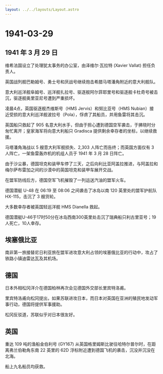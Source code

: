 ```yaml
---
layout: ../../layouts/Layout.astro
---
```


# 1941-03-29

## 1941 年 3 月 29 日

维希法国设立了处理犹太事务的办公室，由泽维尔·瓦拉特 (Xavier Vallat)
担任负责人。

英国战列舰巴勒姆号、勇士号和厌战号继续炮击希腊马塔潘角附近的意大利舰队。

意大利巡洋舰阜姆号、巡洋舰扎拉号、驱逐舰阿尔菲耶里号和驱逐舰卡杜奇号被击沉，驱逐舰奥里亚尼号遭到严重损坏。

凌晨4点，英国驱逐舰杰维斯号（HMS Jervis）和努比亚号（HMS
Nubian）接近受损的意大利巡洋舰波拉号（Pola），俘虏了其船员，并用鱼雷将其击沉。

英国船只救起了 905
名意大利水手，但由于担心遭到德国空军袭击，于拂晓时分匆忙离开；皇家海军将向意大利船只
Gradisca 提供剩余幸存者的坐标，以继续救援。

马塔潘角海战以 5 艘意大利军舰损失、2,303 人阵亡而告终；而英国方面仅有 3
人阵亡，一架鱼雷轰炸机的机组人员于 1941 年 3 月 28 日阵亡。

由于沙尘暴，德国坦克和装甲车停了三天，之后向利比亚阿盖拉推进，与阿盖拉和梅尔萨布雷加之间的沙漠中的英国坦克和装甲车展开交战。

在盟军防线后方，德国空军飞机摧毁了一列运送汽油的盟军火车。

德国潜艇 U-48 在 06:19 至 08:06 之间袭击了冰岛以南 120
英里处的盟军护航队 HX-115，击沉了 3 艘货轮。

大多数幸存者被英国轻巡洋舰 HMS Dianella 救起。

德国潜艇U-46于17时50分在冰岛西南300英里处击沉了瑞典船只利古里亚号；19人死亡，10人幸存。

## 埃塞俄比亚

南非第一旅接替尼日利亚旅在盟军进攻意大利占领的埃塞俄比亚的行动中，攻占了铁路小镇迪雷达瓦及其机场。

## 德国

日本外相松冈洋介在德国柏林再次会见德国外交部长里宾特洛甫。

里宾特洛甫向松冈提出，如果苏联进攻日本，而日本对英国在亚洲的殖民地发动军事行动，德国将提供军事援助。

松冈反驳道，苏联似乎对日本很友好。

## 英国

重达 109 吨的渔船金伯利号 (GY167)
从英国格里姆斯比驶往哈特尔普尔时，在距离弗兰伯勒角东南 22 英里的 62D
浮标附近遭到德国飞机的袭击，沉没并沉没在北海。

船上九名船员均获救。